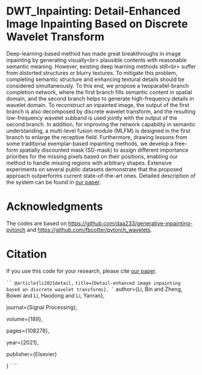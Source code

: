 # DWT_Inpainting: Detail-Enhanced Image Inpainting Based on Discrete Wavelet Transform
Deep-learning-based method has made great breakthroughs in image inpainting by generating visually\<br>
plausible contents with reasonable semantic meaning. However, existing deep learning methods still\<br> 
suffer from distorted structures or blurry textures. To mitigate this problem, completing semantic 
structure and enhancing textural details should be considered simultaneously. To this end, we propose 
a twoparallel-branch completion network, where the first branch fills semantic content in spatial 
domain, and the second branch helps to generate high-frequency details in wavelet domain. To reconstruct 
an inpainted image, the output of the first branch is also decomposed by discrete wavelet transform, and
the resulting low-frequency wavelet subband is used jointly with the output of the second branch. In
addition, for improving the network capability in semantic understanding, a multi-level fusion module
(MLFM) is designed in the first branch to enlarge the receptive field. Furthermore, drawing lessons from
some traditional exemplar-based inpainting methods, we develop a free-form spatially discounted mask
(SD-mask) to assign different importance priorities for the missing pixels based on their positions, 
enabling our method to handle missing regions with arbitrary shapes. Extensive experiments on several
public datasets demonstrate that the proposed approach outperforms current state-of-the-art ones. 
Detailed description of the system can be found in [our paper](https://www.sciencedirect.com/science/article/abs/pii/S0165168421003157). 

# Acknowledgments
The codes are based on https://github.com/daa233/generative-inpainting-pytorch and https://github.com/fbcotter/pytorch_wavelets.

# Citation
If you use this code for your research, please cite [our paper](https://www.sciencedirect.com/science/article/abs/pii/S0165168421003157).

` ``
@article{li2021detail,
` ``
  title={Detail-enhanced image inpainting based on discrete wavelet transforms},
` ``
  author={Li, Bin and Zheng, Bowei and Li, Haodong and Li, Yanran},
  
  journal={Signal Processing},
  
  volume={189},
  
  pages={108278},
  
  year={2021},
  
  publisher={Elsevier}
  
}
` ``
